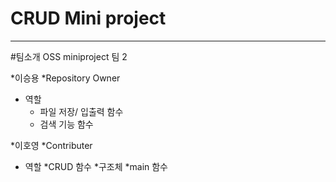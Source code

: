# CRUD Mini project

***
#팀소개
OSS miniproject 팀 2

*이승용 
  *Repository Owner
  * 역할
    * 파일 저장/ 입출력 함수
    * 검색 기능 함수

*이호영
  *Contributer
  * 역할
    *CRUD 함수
    *구조체
    *main 함수
